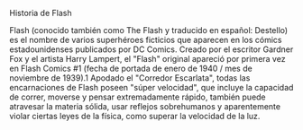 Historia de Flash



Flash (conocido también como The Flash y traducido en español: Destello) es el nombre de varios superhéroes 
ficticios que aparecen en los cómics estadounidenses publicados por DC Comics. 
Creado por el escritor Gardner Fox y el artista Harry Lampert, el "Flash" 
original apareció por primera vez en Flash Comics #1 (fecha de portada de enero de 1940 / mes de noviembre de 1939).1​ 
Apodado el "Corredor Escarlata", todas las encarnaciones de Flash poseen "súper velocidad", que incluye la capacidad de correr,
moverse y pensar extremadamente rápido, también puede
atravesar la materia sólida, usar reflejos sobrehumanos y aparentemente violar ciertas leyes de la física, 
como superar la velocidad de la luz.
